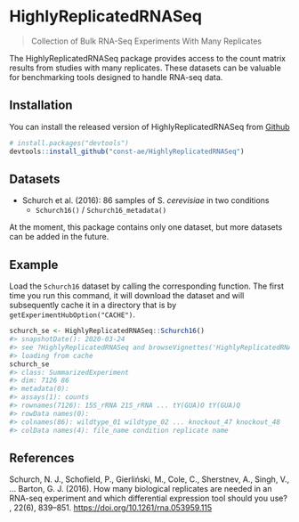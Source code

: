
<!-- README.md is generated from README.Rmd. Please edit that file -->

# HighlyReplicatedRNASeq

<!-- badges: start -->

<!-- badges: end -->

> Collection of Bulk RNA-Seq Experiments With Many Replicates

The HighlyReplicatedRNASeq package provides access to the count matrix
results from studies with many replicates. These datasets can be
valuable for benchmarking tools designed to handle RNA-seq data.

## Installation

You can install the released version of HighlyReplicatedRNASeq from
[Github](https://github.com/const-ae/HighlyReplicatedRNASeq)

``` r
# install.packages("devtools")
devtools::install_github("const-ae/HighlyReplicatedRNASeq")
```

## Datasets

  - Schurch et al. (2016): 86 samples of S. *cerevisiae* in two
    conditions
      - `Schurch16()` / `Schurch16_metadata()`

At the moment, this package contains only one dataset, but more datasets
can be added in the future.

## Example

Load the `Schurch16` dataset by calling the corresponding function. The
first time you run this command, it will download the dataset and will
subsequently cache it in a directory that is by
`getExperimentHubOption("CACHE")`.

``` r
schurch_se <- HighlyReplicatedRNASeq::Schurch16()
#> snapshotDate(): 2020-03-24
#> see ?HighlyReplicatedRNASeq and browseVignettes('HighlyReplicatedRNASeq') for documentation
#> loading from cache
schurch_se
#> class: SummarizedExperiment 
#> dim: 7126 86 
#> metadata(0):
#> assays(1): counts
#> rownames(7126): 15S_rRNA 21S_rRNA ... tY(GUA)O tY(GUA)Q
#> rowData names(0):
#> colnames(86): wildtype_01 wildtype_02 ... knockout_47 knockout_48
#> colData names(4): file_name condition replicate name
```

## References

Schurch, N. J., Schofield, P., Gierliński, M., Cole, C., Sherstnev, A.,
Singh, V., … Barton, G. J. (2016). How many biological replicates are
needed in an RNA-seq experiment and which differential expression tool
should you use? , 22(6), 839–851.
<https://doi.org/10.1261/rna.053959.115>
